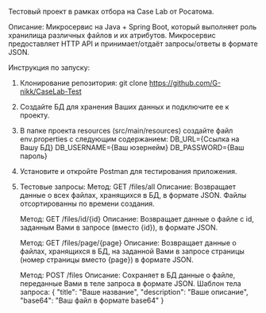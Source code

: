 Тестовый проект в рамках отбора на Case Lab от Росатома.

Описание:
Микросервис на Java + Spring Boot, который выполняет роль хранилища различных файлов и их атрибутов. Микросервис предоставляет HTTP API и принимает/отдаёт запросы/ответы в формате JSON.

Инструкция по запуску:
1. Клонирование репозитория:
   git clone https://github.com/G-nikk/CaseLab-Test
2. Создайте БД для хранения Ваших данных и подключите ее к проекту.
3. В папке проекта resources (src/main/resources) создайте файл env.properties с следующим содержанием:
   DB_URL={Ссылка на Вашу БД}
   DB_USERNAME={Ваш юзернейм} 
   DB_PASSWORD={Ваш пароль}
4. Установите и откройте Postman для тестирования приложения. 
5. Тестовые запросы:
   Метод: GET /files/all
   Описание: Возвращает данные о всех файлах, хранящихся в БД, в формате JSON. Файлы отсортированны по времени создания.

   Метод: GET /files/id/{id}
   Описание: Возвращает данные о файле с id, заданным Вами в запросе (вместо {id}), в формате JSON.

   Метод: GET /files/page/{page}
   Описание: Возвращает данные о файлах, хранящихся в БД, на заданной Вами в запросе страницы (номер страницы вместо {page}) в формате JSON.

   Метод: POST /files
   Описание: Сохраняет в БД данные о файле, переданные Вами в теле запроса в формате JSON.
   Шаблон тела запроса:
   {
    "title": "Ваше название",
    "description": "Ваше описание",
    "base64": "Ваш файл в формате base64"
   }
